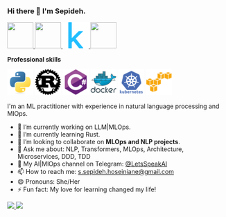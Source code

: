 ### Hi there 👋 I'm Sepideh.
<p align="left">
 <a href="https://www.linkedin.com/in/sepideh-hosseinian" target="_blank">
  <img src="https://img.icons8.com/fluent/60/000000/linkedin.png" width="60" height="60" />
 </a>
  
 <a href="https://twitter.com/sepidpy" target="_blank">
  <img src="https://img.icons8.com/fluent/60/000000/twitter.png" width="60" height="60" />
 </a>
 <a href="https://kaggle.com/sepidehhosseinian" target="_blank">
  <img src="https://raw.githubusercontent.com/devicons/devicon/master/icons/kaggle/kaggle-original.svg" width="60" height="60" />
 </a>
  <a href="https://leetcode.com/sepidehhosseinian" target="_blank">
  <img src="https://raw.githubusercontent.com/rahuldkjain/github-profile-readme-generator/master/src/images/icons/Social/leet-code.svg" width="60" height="60"/>
 </a>
</p>
<p align="left"> 
 <strong>
  Professional skills
  </strong>
</p>

<p align="left"> 
  <img src="https://raw.githubusercontent.com/devicons/devicon/master/icons/python/python-original.svg" alt="python" width="60" height="60" />
  <img src="https://raw.githubusercontent.com/devicons/devicon/master/icons/rust/rust-plain.svg" alt="rust" width="60" height="60" />
  <img src="https://raw.githubusercontent.com/devicons/devicon/master/icons/csharp/csharp-original.svg" alt="csharp" width="60" height="60" />
  <img src="https://raw.githubusercontent.com/devicons/devicon/master/icons/docker/docker-original-wordmark.svg" alt="docker" width="60" height="60" />
  <img src="https://raw.githubusercontent.com/devicons/devicon/master/icons/kubernetes/kubernetes-plain-wordmark.svg" alt="kubernetes" width="60" height="60" />
  <img src="https://raw.githubusercontent.com/devicons/devicon/master/icons/amazonwebservices/amazonwebservices-original.svg" alt="aws" width="60" height="60" />
</p>

I'm an ML practitioner with experience in natural language processing and MlOps.

- 🔭 I’m currently working on LLM|MLOps.
- 🌱 I’m currently learning Rust.
- 👯 I’m looking to collaborate on **MLOps and NLP projects**.
- 💬 Ask me about: NLP, Transformers, MLOps, Architecture, Microservices, DDD, TDD
- 📃 My AI|MlOps channel on Telegram: [@LetsSpeakAI](https://t.me/LetsSpeakAI)
- 📫 How to reach me: s.sepideh.hoseiniane@gmail.com
- 😄 Pronouns: She/Her
- ⚡ Fun fact: My love for learning changed my life!

<p align="left">
 <a href="#" alt="Sepideh Hosseinian's github stats">
  <img height="220"src="https://github-readme-stats.vercel.app/api?username=sepidehhosseinian&show_icons=true&theme=tokyonight&card_width=50%"/>
 </a>
  <a href="#" alt="Sepideh Hosseinian's three lang">
  <img height="220" src="https://github-readme-stats.vercel.app/api/top-langs/?username=sepidehhosseinian&langs_count=3&&theme=tokyonight&card_width=45%"/>
 </a>
</p>
